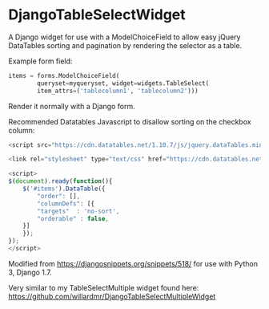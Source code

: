 # DjangoTableSelectWidget
A Django widget for use with a ModelChoiceField to allow easy jQuery DataTables sorting and pagination by rendering the selector as a table.

Example form field:
```python
items = forms.ModelChoiceField(
        queryset=myqueryset, widget=widgets.TableSelect(
        item_attrs=('tablecolumn1', 'tablecolumn2')))
```
        
Render it normally with a Django form.


Recommended Datatables Javascript to disallow sorting on the checkbox column:

```javascript
<script src="https://cdn.datatables.net/1.10.7/js/jquery.dataTables.min.js"></script>

<link rel="stylesheet" type="text/css" href="https://cdn.datatables.net/1.10.7/css/jquery.dataTables.css"></link>

<script>
$(document).ready(function(){
    $('#items').DataTable({
        "order": [],
        "columnDefs": [{
        "targets"  : 'no-sort',
        "orderable" : false,
    }]
    });
});
</script>
```

Modified from https://djangosnippets.org/snippets/518/ for use with Python 3, Django 1.7.


Very similar to my TableSelectMultiple widget found here: https://github.com/willardmr/DjangoTableSelectMultipleWidget
